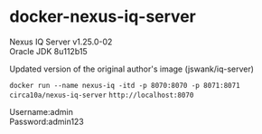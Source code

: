 # docker-nexus-iq-server
Nexus IQ Server v1.25.0-02  
Oracle JDK 8u112b15

Updated version of the original author's image (jswank/iq-server)

`docker run --name nexus-iq -itd -p 8070:8070 -p 8071:8071 circa10a/nexus-iq-server`
`http://localhost:8070`

Username:admin  
Password:admin123
